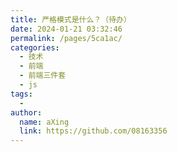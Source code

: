 ```yaml
---
title: 严格模式是什么？（待办）
date: 2024-01-21 03:32:46
permalink: /pages/5ca1ac/
categories:
  - 技术
  - 前端
  - 前端三件套
  - js
tags:
  - 
author: 
  name: aXing
  link: https://github.com/08163356
---
```

